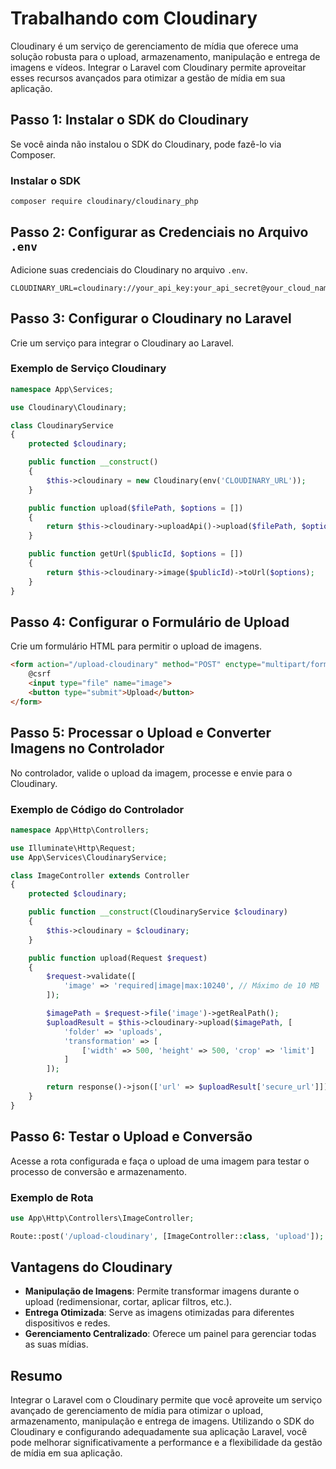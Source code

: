 # Trabalhando com Cloudinary

Cloudinary é um serviço de gerenciamento de mídia que oferece uma solução robusta para o upload, armazenamento, manipulação e entrega de imagens e vídeos. Integrar o Laravel com Cloudinary permite aproveitar esses recursos avançados para otimizar a gestão de mídia em sua aplicação.

## Passo 1: Instalar o SDK do Cloudinary

Se você ainda não instalou o SDK do Cloudinary, pode fazê-lo via Composer.

### Instalar o SDK

```bash
composer require cloudinary/cloudinary_php
```

## Passo 2: Configurar as Credenciais no Arquivo `.env`

Adicione suas credenciais do Cloudinary no arquivo `.env`.

```env
CLOUDINARY_URL=cloudinary://your_api_key:your_api_secret@your_cloud_name
```

## Passo 3: Configurar o Cloudinary no Laravel

Crie um serviço para integrar o Cloudinary ao Laravel.

### Exemplo de Serviço Cloudinary

```php
namespace App\Services;

use Cloudinary\Cloudinary;

class CloudinaryService
{
    protected $cloudinary;

    public function __construct()
    {
        $this->cloudinary = new Cloudinary(env('CLOUDINARY_URL'));
    }

    public function upload($filePath, $options = [])
    {
        return $this->cloudinary->uploadApi()->upload($filePath, $options);
    }

    public function getUrl($publicId, $options = [])
    {
        return $this->cloudinary->image($publicId)->toUrl($options);
    }
}
```

## Passo 4: Configurar o Formulário de Upload

Crie um formulário HTML para permitir o upload de imagens.

```html
<form action="/upload-cloudinary" method="POST" enctype="multipart/form-data">
    @csrf
    <input type="file" name="image">
    <button type="submit">Upload</button>
</form>
```

## Passo 5: Processar o Upload e Converter Imagens no Controlador

No controlador, valide o upload da imagem, processe e envie para o Cloudinary.

### Exemplo de Código do Controlador

```php
namespace App\Http\Controllers;

use Illuminate\Http\Request;
use App\Services\CloudinaryService;

class ImageController extends Controller
{
    protected $cloudinary;

    public function __construct(CloudinaryService $cloudinary)
    {
        $this->cloudinary = $cloudinary;
    }

    public function upload(Request $request)
    {
        $request->validate([
            'image' => 'required|image|max:10240', // Máximo de 10 MB
        ]);

        $imagePath = $request->file('image')->getRealPath();
        $uploadResult = $this->cloudinary->upload($imagePath, [
            'folder' => 'uploads',
            'transformation' => [
                ['width' => 500, 'height' => 500, 'crop' => 'limit']
            ]
        ]);

        return response()->json(['url' => $uploadResult['secure_url']]);
    }
}
```

## Passo 6: Testar o Upload e Conversão

Acesse a rota configurada e faça o upload de uma imagem para testar o processo de conversão e armazenamento.

### Exemplo de Rota

```php
use App\Http\Controllers\ImageController;

Route::post('/upload-cloudinary', [ImageController::class, 'upload']);
```

## Vantagens do Cloudinary

- **Manipulação de Imagens**: Permite transformar imagens durante o upload (redimensionar, cortar, aplicar filtros, etc.).
- **Entrega Otimizada**: Serve as imagens otimizadas para diferentes dispositivos e redes.
- **Gerenciamento Centralizado**: Oferece um painel para gerenciar todas as suas mídias.

## Resumo

Integrar o Laravel com o Cloudinary permite que você aproveite um serviço avançado de gerenciamento de mídia para otimizar o upload, armazenamento, manipulação e entrega de imagens. Utilizando o SDK do Cloudinary e configurando adequadamente sua aplicação Laravel, você pode melhorar significativamente a performance e a flexibilidade da gestão de mídia em sua aplicação.
